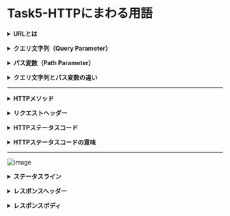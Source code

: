 # Task5-HTTPにまわる用語

**<details><summary>URLとは</summary>**

- Uniform Resource Locator
- インターネット上のWEBサイトやファイルの位置や情報を示すもの
  - プロトコル：セキュリティのため、暗号化されたhttpsを利用する
  - ホスト名：wwwの有無はSEOに対して影響がない
  - ドメイン：ある程度自分で選択可能だが、誤解を招くかも
  
  
    例えば、末尾は`[co.jp]`,`[com.us]`の場合、それぞれ日本向けとUSA向けサービスを提供しているサイトであるという認識されているため、なるべく意図に関係しているアルファベットを選ぶ
  - ディレクトリ：サーバーでファイルを格納するためのフォルダ
    ![image](https://github.com/Ouichi/Task5/assets/140411621/6ce47a96-8736-439c-ad0b-ba43b824acf5)

</details>

**<details><summary>クエリ文字列（Query Parameter）</summary>**

- サーバーに情報を送るためにURLの末尾に付足す変数のこと


  https://*OXOX*.jp　➡　https://*OXOX*.jp/**`?A=B×C`**
- 2種類あり、それぞれ用途が異なる
  -  パッシブパラメータ
    - 表示するコンテンツに影響はない
    - WEBサイトのアクセス解析するため（どこからたどり着いた）
  - アクティブパラメータ
    - 表示されるコンテンツに影響する
    - 例えば、Sサイズをフィルタリングした商品一覧ページ
   
    
      https://*OXOX*.jp/tshirt　➡　https://*OXOX*.jp/tshirt/**`?t=shirt_size=s`**

</details>

**<details><summary>パス変数（Path Parameter）</summary>**

- 動的な値をパスを一部として指定することがパスパラメータ
- 例：http://*www*.example.com/user/12345


  ここで12345の部分がユーザーIDなどを表す変数となっている
- 特徴
  - URLパスに埋め込むので、読み取りが簡単
  - GETリクエストで主で利用される
  - データの取得や測定リソースの操作に利用される
  - 変更がまれないので、キャッシュしやすい

</details>

**<details><summary>クエリ文字列とパス変数の違い</summary>**

- クエリ文字列：特定のリソースを操作し取得する際に必要な情報を入れる
- パス変数：測定のリソースを識別するために必要な情報を入れる

  https://*example*.com/pathparameter/`{pathparameter}`?`queryparameter1=hogehoge&queryparameter2=fugafuga`

  
  1. ドメインの後、？の前にくるのがパスパラメータ
  1. ？の後ろに来るのがクエリパラメータ
  

</details>

---

**<details><summary>HTTPメソッド</summary>**

- GET：

  指定したリソースの表現をリクエストする。GETを使用するリクエストはデータの取り込みに限る
- POST：

  指定したリソースに実体を送信するために使用され、サーバー上の状態を変更したり、副作用が発生する
- PUT:

  対象リソースの現在の表現全体をリクエストのペイロードで置き換える
- PATCH：

  リソースを部分的に変更するために使用する
- DELETE：

  指定したリソースを削除する
  

</details>

**<details><summary>リクエストヘッダー</summary>**

  WEBコンテンツの伝送に用いられるHTTPで、クライアントからサーバへの要求であるHTTPリクエストの前半にある制御情報を記した領域のこと

</details>

**<details><summary>HTTPステータスコード</summary>**

HTTPにおいてWEBサーバからのレスポンスの意味を表示する3桁の数字からなるコードである

</details>

**<details><summary>HTTPステータスコードの意味</summary>**

|コード|意味|説明|
|:--|:--|:--|
|200|OK|リクエストは成功し、レスポンスとともに要求に応じた情報が返される。|
|201|Created|リクエストは完了し、新たに作成されたリソースのURIが返される。|
|400|Bad Request|リクエストが不正である。定義されていないメソッドを使うなど、クライアントのリクエストがおかしい場合に返される。|
|404|Not Found|未検出。リソース・ページが見つからなかった。|
|500|Internal Server Error|サーバ内部エラー。サーバ内部にエラーが発生した場合に返される。|

</details>

---

![image](https://github.com/Ouichi/Task5/assets/140411621/0dbf4ec7-b870-44b0-9594-f5b305736fb1)

**<details><summary>ステータスライン</summary>**

- ステータス行は「HTTPのバージョン」と「HTTPステータスコード」から構成されます。ステータス行は常に1行です。


  ```rb
  HTTP/1.1 200
  ```

</details>

**<details><summary>レスポンスヘッダー</summary>**

- HTTPステータスラインに書ききれないレスポンスの情報


  ```rb
  Content-Type: text/html;charset=UTF-8
  Content-Language: ja
  Transfer-Encoding: chunked
  Date: Sun, 04 Apr 2021 02:17:23 GMT
  Keep-Alive: timeout=60
  Connection: keep-alive
  ```

</details>

**<details><summary>レスポンスボディ</summary>**

- ホームページの中身

  
  ```rb
  <!DOCTYPE html>
   <html>
    <head>
          --------------------        省略        ----------------------------
  <body>
   <h1>testTitle</h1>
    <table>
    <thead>
     <tr>
      <th>body</th>
     </tr>
      <tbody>
       <tr>
        <td>test</td>
       </tr>
      </tbody>
     </table>
    </html>
  ```

</details>
